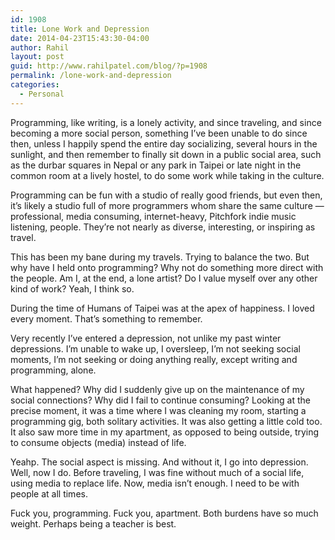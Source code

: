 ```yaml
---
id: 1908
title: Lone Work and Depression
date: 2014-04-23T15:43:30-04:00
author: Rahil
layout: post
guid: http://www.rahilpatel.com/blog/?p=1908
permalink: /lone-work-and-depression
categories:
  - Personal
---
```

Programming, like writing, is a lonely activity, and since traveling, and since becoming a more social person, something I&#8217;ve been unable to do since then, unless I happily spend the entire day socializing, several hours in the sunlight, and then remember to finally sit down in a public social area, such as the durbar squares in Nepal or any park in Taipei or late night in the common room at a lively hostel, to do some work while taking in the culture.

Programming can be fun with a studio of really good friends, but even then, it&#8217;s likely a studio full of more programmers whom share the same culture &#8212; professional, media consuming, internet-heavy, Pitchfork indie music listening, people. They&#8217;re not nearly as diverse, interesting, or inspiring as travel.

This has been my bane during my travels. Trying to balance the two. But why have I held onto programming? Why not do something more direct with the people. Am I, at the end, a lone artist? Do I value myself over any other kind of work? Yeah, I think so.

During the time of Humans of Taipei was at the apex of happiness. I loved every moment. That&#8217;s something to remember.

Very recently I&#8217;ve entered a depression, not unlike my past winter depressions. I&#8217;m unable to wake up, I oversleep, I&#8217;m not seeking social moments, I&#8217;m not seeking or doing anything really, except writing and programming, alone.

What happened? Why did I suddenly give up on the maintenance of my social connections? Why did I fail to continue consuming? Looking at the precise moment, it was a time where I was cleaning my room, starting a programming gig, both solitary activities. It was also getting a little cold too. It also saw more time in my apartment, as opposed to being outside, trying to consume objects (media) instead of life.

Yeahp. The social aspect is missing. And without it, I go into depression. Well, now I do. Before traveling, I was fine without much of a social life, using media to replace life. Now, media isn&#8217;t enough. I need to be with people at all times.

Fuck you, programming. Fuck you, apartment. Both burdens have so much weight. Perhaps being a teacher is best.
